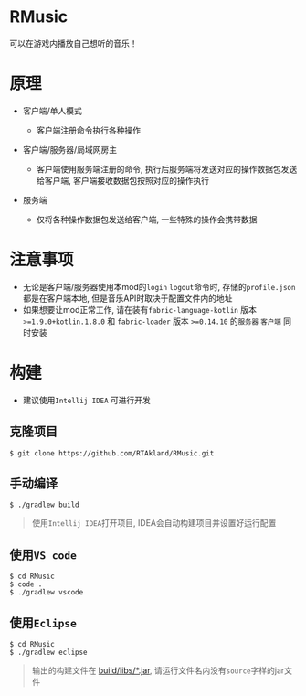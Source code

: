 # RMusic

可以在游戏内播放自己想听的音乐！

# 原理

- 客户端/单人模式
    - 客户端注册命令执行各种操作

- 客户端/服务器/局域网房主
    - 客户端使用服务端注册的命令, 执行后服务端将发送对应的操作数据包发送给客户端, 客户端接收数据包按照对应的操作执行

- 服务端
    - 仅将各种操作数据包发送给客户端, 一些特殊的操作会携带数据

# 注意事项

* 无论是客户端/服务器使用本mod的`login` `logout`命令时, 存储的`profile.json`都是在客户端本地, 但是音乐API时取决于配置文件内的地址
* 如果想要让mod正常工作, 请在装有`fabric-language-kotlin` 版本 `>=1.9.0+kotlin.1.8.0` 和 `fabric-loader`
  版本 `>=0.14.10` 的`服务器` `客户端` 同时安装

# 构建

* 建议使用`Intellij IDEA` 可进行开发

## 克隆项目

```shell
$ git clone https://github.com/RTAkland/RMusic.git
```

## 手动编译

```shell
$ ./gradlew build
```

> 使用`Intellij IDEA`打开项目, IDEA会自动构建项目并设置好运行配置

## 使用`VS code`

```shell
$ cd RMusic
$ code .
$ ./gradlew vscode
```

## 使用`Eclipse`

```shell
$ cd RMusic
$ ./gradlew eclipse
```

> 输出的构建文件在 [build/libs/*.jar](build/libs), 请运行文件名内没有`source`字样的jar文件